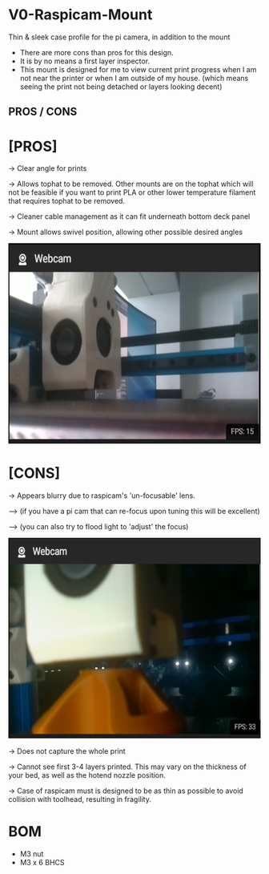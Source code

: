 # V0-Raspicam-Mount
Thin &amp; sleek case profile for the pi camera, in addition to the mount 
- There are more cons than pros for this design.
- It is by no means a first layer inspector.
- This mount is designed for me to view current print progress when I am not near the printer or when I am outside of my house. (which means seeing the print not being detached or layers looking decent) 

## PROS / CONS
# [PROS]
-> Clear angle for prints

-> Allows tophat to be removed. Other mounts are on the tophat which will not be feasible if you want to print PLA or other lower temperature filament that requires tophat to be removed.

-> Cleaner cable management as it can fit underneath bottom deck panel

-> Mount allows swivel position, allowing other possible desired angles


<div align="center">
    <img src="https://github.com/EchoKes/V0-Raspicam-Mount/blob/main/images/front%20angle.PNG?raw=true" height="400">
</div>


# [CONS]
-> Appears blurry due to raspicam's 'un-focusable' lens. 

  --> (if you have a pi cam that can re-focus upon tuning this will be excellent)
  
  --> (you can also try to flood light to 'adjust' the focus)
  
<div align="center">
    <img src="https://github.com/EchoKes/V0-Raspicam-Mount/blob/main/images/example%20setup.PNG?raw=true" height="400">
</div>

-> Does not capture the whole print

-> Cannot see first 3-4 layers printed. This may vary on the thickness of your bed, as well as the hotend nozzle position.

-> Case of raspicam must is designed to be as thin as possible to avoid collision with toolhead, resulting in fragility.


# BOM 

- M3 nut
- M3 x 6 BHCS


